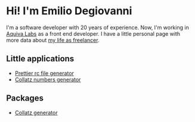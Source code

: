 # Hi! I'm Emilio Degiovanni

I'm a software developer with 20 years of experience. Now, I'm working in [Aquiva Labs](https://aquivalabs.com) as a
front end developer. I have a little personal page with more data about [my life as freelancer](https://developtus.com).

## Little applications

- [Prettier rc file generator](/prettierrc)
- [Collatz numbers generator](/collatz-app)

## Packages

- [Collatz generator](https://www.npmjs.com/package/collatz-generator)
